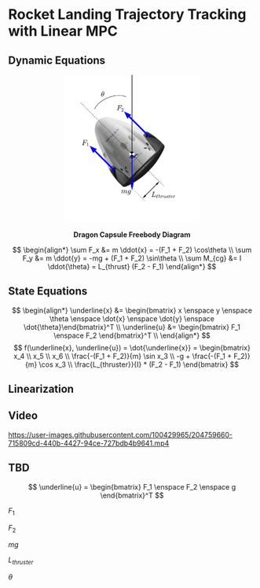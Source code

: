# Rocket Landing Trajectory Tracking with Linear MPC

## Dynamic Equations
<figure>
<p align="center">
<img src="https://github.com/Cylon-Garage/rocket-lander/blob/master/freebody.svg?raw=true" alt="Trulli" style="width:65%">
</p>
<figcaption align="center"><b>Dragon Capsule Freebody Diagram</b></figcaption>
</figure>

$$
\begin{align*}
\sum F_x &= m \ddot{x} = -(F_1 + F_2) \cos\theta \\
\sum F_y &= m \ddot{y} = -mg + (F_1 + F_2) \sin\theta \\
\sum M_{cg} &= I \ddot{\theta} =  L_{thrust} (F_2 - F_1)
\end{align*}
$$

## State Equations
$$
\begin{align*}
\underline{x} &= \begin{bmatrix} x \enspace y \enspace \theta \enspace \dot{x} \enspace \dot{y} \enspace \dot{\theta}\end{bmatrix}^T \\
\underline{u} &= \begin{bmatrix} F_1 \enspace F_2 \end{bmatrix}^T \\
\end{align*}
$$
$$
f(\underline{x}, \underline{u}) = \dot{\underline{x}} = \begin{bmatrix}
x_4 \\ x_5 \\ x_6 \\
\frac{-(F_1 + F_2)}{m}  \sin x_3 \\
-g + \frac{-(F_1 + F_2)}{m}  \cos x_3 \\
\frac{L_{thruster}}{I} * (F_2 - F_1)
\end{bmatrix}
$$

## Linearization

## Video
https://user-images.githubusercontent.com/100429965/204759660-715809cd-440b-4427-94ce-727bdb4b9641.mp4
## TBD
$$
\underline{u} = \begin{bmatrix} F_1 \enspace F_2 \enspace g \end{bmatrix}^T
$$


$F_1$

$F_2$

$mg$

$L_{thruster}$

$\theta$